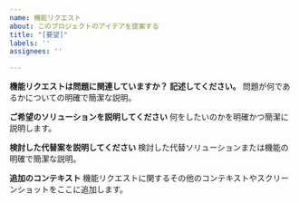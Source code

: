 ```yaml
---
name: 機能リクエスト
about: このプロジェクトのアイデアを提案する
title: "[要望]"
labels: ''
assignees: ''

---
```


**機能リクエストは問題に関連していますか？ 記述してください。**
問題が何であるかについての明確で簡潔な説明。

**ご希望のソリューションを説明してください**
何をしたいのかを明確かつ簡潔に説明します。

**検討した代替案を説明してください**
検討した代替ソリューションまたは機能の明確で簡潔な説明。

**追加のコンテキスト**
機能リクエストに関するその他のコンテキストやスクリーンショットをここに追加します。
